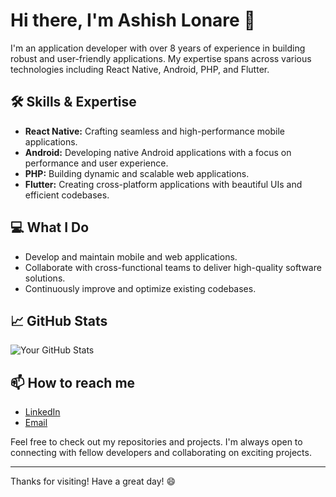 # Hi there, I'm Ashish Lonare 👋

I'm an application developer with over 8 years of experience in building robust and user-friendly applications. My expertise spans across various technologies including React Native, Android, PHP, and Flutter.

## 🛠 Skills & Expertise
- **React Native:** Crafting seamless and high-performance mobile applications.
- **Android:** Developing native Android applications with a focus on performance and user experience.
- **PHP:** Building dynamic and scalable web applications.
- **Flutter:** Creating cross-platform applications with beautiful UIs and efficient codebases.

## 💻 What I Do
- Develop and maintain mobile and web applications.
- Collaborate with cross-functional teams to deliver high-quality software solutions.
- Continuously improve and optimize existing codebases.

## 📈 GitHub Stats
![Your GitHub Stats](https://github-readme-stats.vercel.app/api?username=yourusername&show_icons=true&theme=default)

## 📫 How to reach me
- [LinkedIn](https://www.linkedin.com/in/ashish-lonare-52a24268/)
- [Email](mailto:ashish.lonare999@.com)

Feel free to check out my repositories and projects. I'm always open to connecting with fellow developers and collaborating on exciting projects.

---

Thanks for visiting! Have a great day! 😄

